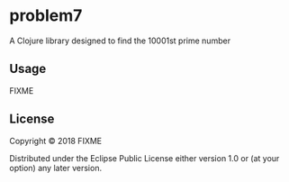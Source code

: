 # problem7

A Clojure library designed to find the 10001st prime number 

## Usage

FIXME

## License

Copyright © 2018 FIXME

Distributed under the Eclipse Public License either version 1.0 or (at
your option) any later version.
